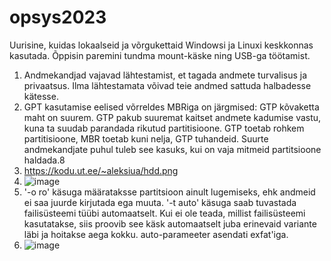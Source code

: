 # opsys2023
Uurisine, kuidas lokaalseid ja võrgukettaid Windowsi ja Linuxi keskkonnas kasutada. Õppisin paremini tundma mount-käske ning USB-ga töötamist.  
  
1. Andmekandjad vajavad lähtestamist, et tagada andmete turvalisus ja privaatsus. Ilma lähtestamata võivad teie andmed sattuda halbadesse kätesse.
2. GPT kasutamise eelised võrreldes MBRiga on järgmised: GTP kõvaketta maht on suurem. GTP pakub suuremat kaitset andmete kadumise vastu, kuna ta suudab parandada rikutud partitisioone. GTP toetab rohkem partitisioone, MBR toetab kuni nelja, GTP tuhandeid. Suurte andmekandjate puhul tuleb see kasuks, kui on vaja mitmeid partitsioone haldada.8  
3.  https://kodu.ut.ee/~aleksiua/hdd.png  
4. ![image](https://github.com/aleksiua/opsys2023/assets/145049882/d6625ef1-e7e6-4273-a2a9-cd911f5b5364)
5. '-o ro' käsuga määrataksse partitsioon ainult lugemiseks, ehk andmeid ei saa juurde kirjutada ega muuta.
'-t auto' käsuga saab tuvastada failisüsteemi tüübi automaatselt. Kui ei ole teada, millist failisüsteemi kasutatakse, siis proovib see käsk automaatselt juba erinevaid variante läbi ja hoitakse aega kokku.
auto-parameeter asendati exfat'iga.
6. ![image](https://github.com/aleksiua/opsys2023/assets/145049882/7daf8353-6a9f-4c36-8696-f6ef8f4ace63)
   


 
